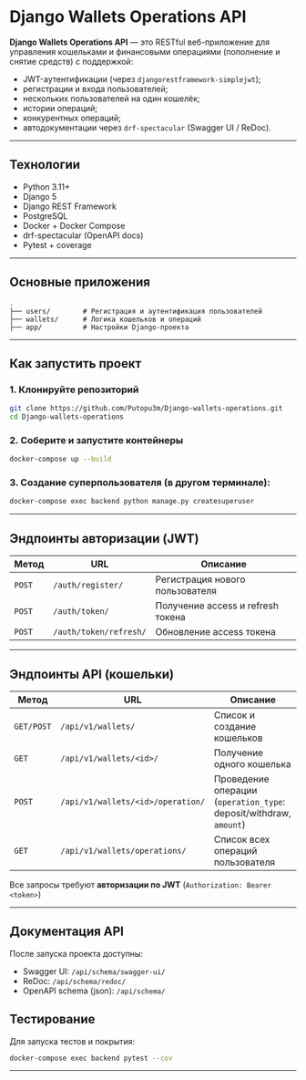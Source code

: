 # Django Wallets Operations API

**Django Wallets Operations API** — это RESTful веб-приложение для управления кошельками и финансовыми операциями (пополнение и снятие средств) с поддержкой:
- JWT-аутентификации (через `djangorestframework-simplejwt`);
- регистрации и входа пользователей;
- нескольких пользователей на один кошелёк;
- истории операций;
- конкурентных операций;
- автодокументации через `drf-spectacular` (Swagger UI / ReDoc).

---

## Технологии

- Python 3.11+
- Django 5
- Django REST Framework
- PostgreSQL
- Docker + Docker Compose
- drf-spectacular (OpenAPI docs)
- Pytest + coverage

---

## Основные приложения

```
.
├── users/        # Регистрация и аутентификация пользователей
├── wallets/      # Логика кошельков и операций
├── app/          # Настройки Django-проекта

```

---

## Как запустить проект

### 1. Клонируйте репозиторий

```bash
git clone https://github.com/Putopu3m/Django-wallets-operations.git
cd Django-wallets-operations
```

### 2. Соберите и запустите контейнеры

```bash
docker-compose up --build
```

### 3. Создание суперпользователя (в другом терминале):

```bash
docker-compose exec backend python manage.py createsuperuser
```

---

## Эндпоинты авторизации (JWT)

| Метод | URL | Описание |
|-------|-----|----------|
| `POST` | `/auth/register/` | Регистрация нового пользователя |
| `POST` | `/auth/token/` | Получение access и refresh токена |
| `POST` | `/auth/token/refresh/` | Обновление access токена |

---

## Эндпоинты API (кошельки)

| Метод | URL | Описание |
|-------|-----|----------|
| `GET/POST` | `/api/v1/wallets/` | Список и создание кошельков |
| `GET` | `/api/v1/wallets/<id>/` | Получение одного кошелька |
| `POST` | `/api/v1/wallets/<id>/operation/` | Проведение операции (`operation_type`: deposit/withdraw, `amount`) |
| `GET` | `/api/v1/wallets/operations/` | Список всех операций пользователя |

Все запросы требуют **авторизации по JWT** (`Authorization: Bearer <token>`)

---

## Документация API

После запуска проекта доступны:

- Swagger UI: `/api/schema/swagger-ui/`
- ReDoc: `/api/schema/redoc/`
- OpenAPI schema (json): `/api/schema/`



## Тестирование

Для запуска тестов и покрытия:

```bash
docker-compose exec backend pytest --cov
```

---